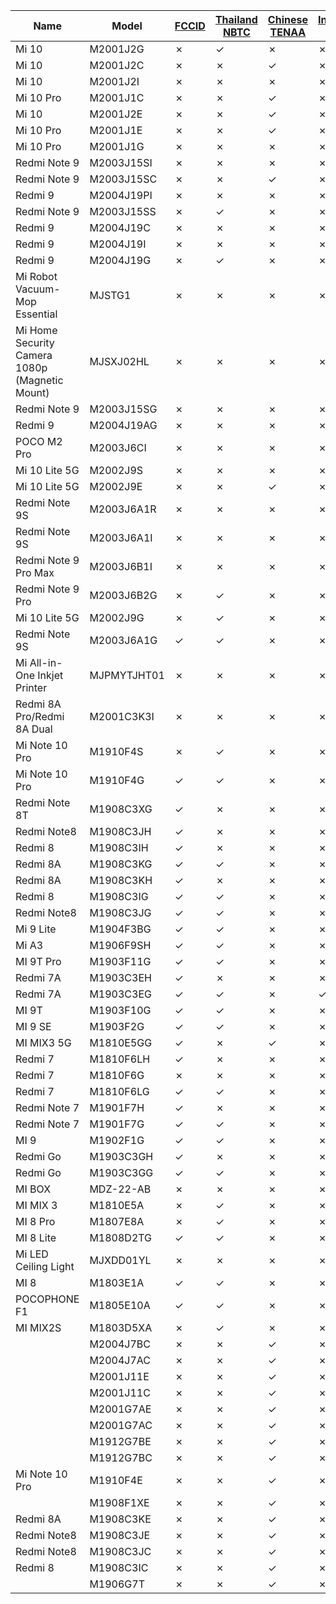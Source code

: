| Name | Model | [FCCID](https://github.com/XiaomiFirmwareUpdater/xiaomi_certification_tracker/blob/master/data/fccid.md) | [Thailand NBTC](https://github.com/XiaomiFirmwareUpdater/xiaomi_certification_tracker/blob/master/data/nbtc.md) | [Chinese TENAA](https://github.com/XiaomiFirmwareUpdater/xiaomi_certification_tracker/blob/master/data/tenaa_mobile.md) | [Indonesian TKDN](https://github.com/XiaomiFirmwareUpdater/xiaomi_certification_tracker/blob/master/data/tkdn.md) | [Wi-Fi Alliance](https://github.com/XiaomiFirmwareUpdater/xiaomi_certification_tracker/blob/master/data/wifi.md)  |
|---|---|---|---|---|---|---|
|Mi 10|M2001J2G|✗|✓|✗|✗|✓|
|Mi 10|M2001J2C|✗|✗|✓|✗|✓|
|Mi 10|M2001J2I|✗|✗|✗|✗|✓|
|Mi 10 Pro|M2001J1C|✗|✗|✓|✗|✓|
|Mi 10|M2001J2E|✗|✗|✓|✗|✓|
|Mi 10 Pro|M2001J1E|✗|✗|✓|✗|✓|
|Mi 10 Pro|M2001J1G|✗|✗|✗|✗|✓|
|Redmi Note 9|M2003J15SI|✗|✗|✗|✗|✓|
|Redmi Note 9|M2003J15SC|✗|✗|✓|✗|✓|
|Redmi 9|M2004J19PI|✗|✗|✗|✗|✓|
|Redmi Note 9|M2003J15SS|✗|✓|✗|✗|✓|
|Redmi 9|M2004J19C|✗|✗|✗|✗|✓|
|Redmi 9|M2004J19I|✗|✗|✗|✗|✓|
|Redmi 9|M2004J19G|✗|✓|✗|✗|✓|
|Mi Robot Vacuum-Mop Essential|MJSTG1|✗|✗|✗|✗|✓|
|Mi Home Security Camera 1080p (Magnetic Mount)|MJSXJ02HL|✗|✗|✗|✗|✓|
|Redmi Note 9|M2003J15SG|✗|✗|✗|✗|✓|
|Redmi 9|M2004J19AG|✗|✗|✗|✗|✓|
|POCO M2 Pro|M2003J6CI|✗|✗|✗|✗|✓|
|Mi 10 Lite 5G|M2002J9S|✗|✗|✗|✗|✓|
|Mi 10 Lite 5G|M2002J9E|✗|✗|✓|✗|✓|
|Redmi Note 9S|M2003J6A1R|✗|✗|✗|✗|✓|
|Redmi Note 9S|M2003J6A1I|✗|✗|✗|✗|✓|
|Redmi Note 9 Pro Max|M2003J6B1I|✗|✗|✗|✗|✓|
|Redmi Note 9 Pro|M2003J6B2G|✗|✓|✗|✗|✓|
|Mi 10 Lite 5G|M2002J9G|✗|✓|✗|✗|✓|
|Redmi Note 9S|M2003J6A1G|✓|✓|✗|✗|✓|
|Mi All-in-One Inkjet Printer|MJPMYTJHT01|✗|✗|✗|✗|✓|
|Redmi 8A Pro/Redmi 8A Dual|M2001C3K3I|✗|✗|✗|✗|✓|
|Mi Note 10 Pro|M1910F4S|✗|✓|✗|✗|✓|
|Mi Note 10 Pro|M1910F4G|✓|✓|✗|✗|✓|
|Redmi Note 8T|M1908C3XG|✓|✗|✗|✗|✓|
|Redmi Note8|M1908C3JH|✓|✗|✗|✗|✓|
|Redmi 8|M1908C3IH|✓|✗|✗|✗|✓|
|Redmi 8A|M1908C3KG|✓|✓|✗|✗|✓|
|Redmi 8A|M1908C3KH|✓|✗|✗|✗|✓|
|Redmi 8|M1908C3IG|✓|✓|✗|✗|✓|
|Redmi Note8|M1908C3JG|✓|✓|✗|✗|✓|
|Mi 9 Lite|M1904F3BG|✓|✓|✗|✗|✓|
|Mi A3|M1906F9SH|✓|✓|✗|✗|✓|
|MI 9T Pro|M1903F11G|✓|✓|✗|✗|✓|
|Redmi 7A|M1903C3EH|✓|✗|✗|✗|✓|
|Redmi 7A|M1903C3EG|✓|✓|✗|✓|✓|
|MI 9T|M1903F10G|✓|✓|✗|✗|✓|
|MI 9 SE|M1903F2G|✓|✓|✗|✗|✓|
|MI MIX3 5G|M1810E5GG|✓|✗|✓|✗|✓|
|Redmi 7|M1810F6LH|✓|✗|✗|✗|✓|
|Redmi 7|M1810F6G|✗|✗|✗|✗|✓|
|Redmi 7|M1810F6LG|✓|✓|✗|✗|✓|
|Redmi Note 7|M1901F7H|✓|✗|✗|✗|✓|
|Redmi Note 7|M1901F7G|✓|✓|✗|✗|✓|
|MI 9|M1902F1G|✓|✓|✗|✗|✓|
|Redmi Go|M1903C3GH|✓|✗|✗|✗|✓|
|Redmi Go|M1903C3GG|✓|✓|✗|✗|✓|
|MI BOX|MDZ-22-AB|✗|✗|✗|✗|✓|
|MI MIX 3|M1810E5A|✗|✓|✗|✗|✓|
|MI 8 Pro|M1807E8A|✗|✓|✗|✗|✓|
|MI 8 Lite|M1808D2TG|✓|✓|✗|✗|✓|
|Mi LED Ceiling Light|MJXDD01YL|✗|✗|✗|✗|✓|
|MI 8|M1803E1A|✓|✓|✗|✗|✓|
|POCOPHONE F1|M1805E10A|✓|✓|✗|✗|✓|
|MI MIX2S|M1803D5XA|✗|✓|✗|✗|✓|
||M2004J7BC|✗|✗|✓|✗|✗|
||M2004J7AC|✗|✗|✓|✗|✗|
||M2001J11E|✗|✗|✓|✗|✗|
||M2001J11C|✗|✗|✓|✗|✗|
||M2001G7AE|✗|✗|✓|✗|✗|
||M2001G7AC|✗|✗|✓|✗|✗|
||M1912G7BE|✗|✗|✓|✗|✗|
||M1912G7BC|✗|✗|✓|✗|✗|
|Mi Note 10 Pro|M1910F4E|✗|✗|✓|✗|✗|
||M1908F1XE|✗|✗|✓|✗|✗|
|Redmi 8A|M1908C3KE|✗|✗|✓|✗|✗|
|Redmi Note8|M1908C3JE|✗|✗|✓|✗|✗|
|Redmi Note8|M1908C3JC|✗|✗|✓|✗|✗|
|Redmi 8|M1908C3IC|✗|✗|✓|✗|✗|
||M1906G7T|✗|✗|✓|✗|✗|
